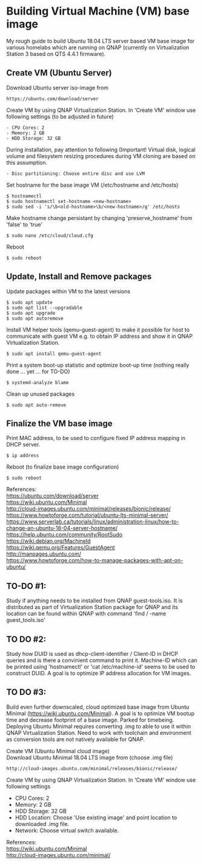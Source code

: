 # Building Virtual Machine (VM) base image
My rough guide to build Ubuntu 18.04 LTS server based VM base image for various homelabs which are running on QNAP (currently on Virtualization Station 3 based on QTS 4.4.1 firmware).

Create VM (Ubuntu Server)
---
Download Ubuntu server iso-image from 

    https://ubuntu.com/download/server

Create VM by using QNAP Virtualization Station. In 'Create VM' window use following settings (to be adjusted in future) 

    - CPU Cores: 2  
    - Memory: 2 GB  
    - HDD Storage: 32 GB  

During installation, pay attention to following (Important! Virtual disk, logical volume and filesystem resizing procedures during VM cloning are based on this assumption.

    - Disc partitioning: Choose entire disc and use LVM  

Set hostname for the base image VM (/etc/hostname and /etc/hosts)

    $ hostnamectl
    $ sudo hostnamectl set-hostname <new-hostname>
    $ sudo sed -i 's/\b<old-hostname>\b/<new-hostname>/g' /etc/hosts

Make hostname change persistant by changing 'preserve_hostname' from 'false' to 'true'  

    $ sudo nano /etc/cloud/cloud.cfg

Reboot

    $ sudo reboot

Update, Install and Remove packages
---
Update packages within VM to the latest versions

    $ sudo apt update
    $ sudo apt list --upgradable
    $ sudo apt upgrade
    $ sudo apt autoremove

Install VM helper tools (qemu-guest-agent) to make it possible for host to communicate with guest VM e.g. to obtain IP address and show it in QNAP Virtualization Station.  
    
    $ sudo apt install qemu-guest-agent

Print a system boot-up statistic and optimize boot-up time (nothing really done ... yet ... for TO-DO)

    $ systemd-analyze blame

Clean up unused packages

    $ sudo apt auto-remove

Finalize the VM base image
---
Print MAC address, to be used to configure fixed IP address mapping in DHCP server.  

    $ ip address    

Reboot (to finalize base image configuration)

    $ sudo reboot


References:  
https://ubuntu.com/download/server  
https://wiki.ubuntu.com/Minimal  
http://cloud-images.ubuntu.com/minimal/releases/bionic/release/  
https://www.howtoforge.com/tutorial/ubuntu-lts-minimal-server/  
https://www.serverlab.ca/tutorials/linux/administration-linux/how-to-change-an-ubuntu-18-04-server-hostname/  
https://help.ubuntu.com/community/RootSudo  
https://wiki.debian.org/MachineId  
https://wiki.qemu.org/Features/GuestAgent  
http://manpages.ubuntu.com/  
https://www.howtoforge.com/how-to-manage-packages-with-apt-on-ubuntu/  


TO-DO #1:
---
Study if anything needs to be installed from QNAP guest-tools.iso. It is distributed as part of Virtualization Station package for QNAP and its location can be found within QNAP with command 'find / -name guest_tools.iso'

TO DO #2:
---
Study how DUID is used as dhcp-client-identifier / Client-ID in DHCP queries and is there a convinient command to print it. Machine-ID which can be printed using 'hostnamectl' or 'cat /etc/machine-id' seems to be used to construct DUID. A goal is to optimize IP address allocation for VM images.

TO DO #3:
---
Build even further downscaled, cloud optimized base image from Ubuntu Minimal (https://wiki.ubuntu.com/Minimal). A goal is to optimize VM bootup time and decrease footprint of a base image.
Parked for timebeing. Deploying Ubuntu Minimal requires converting .img to able to use it within QNAP Virtualization Station. Need to work with toolchain and environment as conversion tools are not natively available for QNAP.

Create VM (Ubuntu Minimal cloud image)  
Download Ubuntu Minimal 18.04 LTS image from (choose .img file)

    http://cloud-images.ubuntu.com/minimal/releases/bionic/release/

Create VM by using QNAP Virtualization Station. In 'Create VM' window use following settings  
- CPU Cores: 2  
- Memory: 2 GB  
- HDD Storage: 32 GB  
- HDD Location: Choose 'Use existing image' and point location to downloaded .img file.
- Network: Choose virtual switch available.


References:  
https://wiki.ubuntu.com/Minimal  
http://cloud-images.ubuntu.com/minimal/  
    
